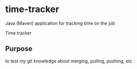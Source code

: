 # time-tracker

Java (Maven) application for tracking time on the job

Time tracker

## Purpose

to test my git knowledge about merging, pulling, pushing, etc
